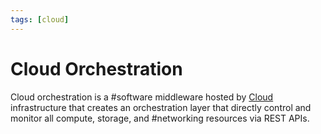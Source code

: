 ```yaml
---
tags: [cloud]
---
```


# Cloud Orchestration

Cloud orchestration is a #software middleware hosted by [Cloud](202210012158.md)
infrastructure that creates an orchestration layer that directly control and
monitor all compute, storage, and #networking resources via REST APIs.
